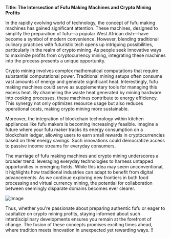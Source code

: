 **Title: The Intersection of Fufu Making Machines and Crypto Mining Profits**

In the rapidly evolving world of technology, the concept of fufu making machines has gained significant attention. These machines, designed to simplify the preparation of fufu—a popular West African dish—have become a symbol of modern convenience. However, blending traditional culinary practices with futuristic tech opens up intriguing possibilities, particularly in the realm of crypto mining. As people seek innovative ways to maximize profits from cryptocurrency mining, integrating these machines into the process presents a unique opportunity.

Crypto mining involves complex mathematical computations that require substantial computational power. Traditional mining setups often consume vast amounts of energy and generate significant heat. Interestingly, fufu making machines could serve as supplementary tools for managing this excess heat. By channeling the waste heat generated by mining hardware into cooking processes, these machines contribute to energy efficiency. This synergy not only optimizes resource usage but also reduces operational costs, making crypto mining more sustainable.

Moreover, the integration of blockchain technology within kitchen appliances like fufu makers is becoming increasingly feasible. Imagine a future where your fufu maker tracks its energy consumption on a blockchain ledger, allowing users to earn small rewards in cryptocurrencies based on their energy savings. Such innovations could democratize access to passive income streams for everyday consumers.

The marriage of fufu making machines and crypto mining underscores a broader trend: leveraging everyday technologies to harness untapped opportunities in emerging fields. While this idea may seem unconventional, it highlights how traditional industries can adapt to benefit from digital advancements. As we continue exploring new frontiers in both food processing and virtual currency mining, the potential for collaboration between seemingly disparate domains becomes ever clearer.

![Image](https://github.com/user-attachments/assets/3be06921-4469-491d-bd37-5f14c53422b7)

Thus, whether you're passionate about preparing authentic fufu or eager to capitalize on crypto mining profits, staying informed about such interdisciplinary developments ensures you remain at the forefront of change. The fusion of these concepts promises exciting times ahead, where tradition meets innovation in unexpected yet rewarding ways. !!